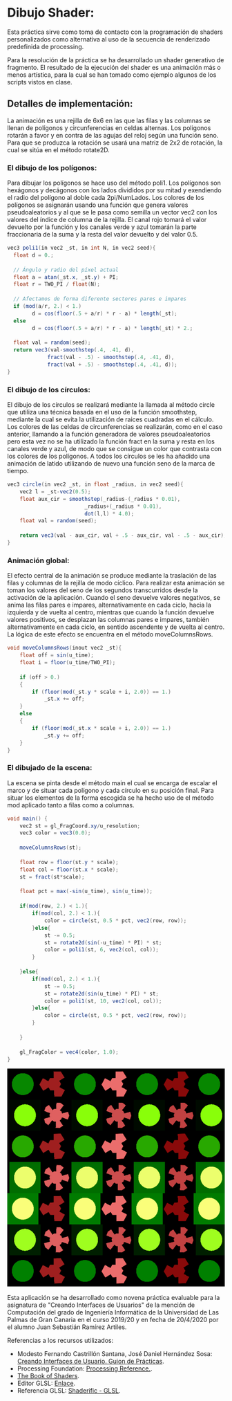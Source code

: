 <h1>Dibujo Shader:</h1>

<p>Esta práctica sirve como toma de contacto con la programación de shaders personalizados como alternativa al uso de la secuencia de renderizado predefinida de processing.</p>

<p>Para la resolución de la práctica se ha desarrollado un shader generativo de fragmento. El resultado de la ejecución del shader es una animación más o menos artística, para la cual se han tomado como ejemplo algunos de los scripts vistos en clase.</p>

<h2>Detalles de implementación:</h2>

<p>La animación es una rejilla de 6x6 en las que las filas y las columnas se llenan de polígonos y circunferencias en celdas alternas. Los poligonos rotarán a favor y en contra de las agujas del reloj según una función seno. Para que se produzca la rotación se usará una matriz de 2x2 de rotación, la cual se sitúa en el método rotate2D.</p>

<h3>El dibujo de los polígonos:</h3>

<p>Para dibujar los polígonos se hace uso del método poli1. Los polígonos son hexágonos y decágonos con los lados divididos por su mitad y exendiendo el radio del polígono al doble cada 2pi/NumLados. Los colores de los polígonos se asignarán usando una función que genera valores pseudoaleatorios y al que se le pasa como semilla un vector vec2 con los valores del índice de columna de la rejilla. El canal rojo tomará el valor devuelto por la función y los canales verde y azul tomarán la parte fraccionaria de la suma y la resta del valor devuelto y del valor 0.5.</p>

```java
vec3 poli1(in vec2 _st, in int N, in vec2 seed){
  float d = 0.;
  
  // Ángulo y radio del píxel actual
  float a = atan(_st.x, _st.y) + PI;
  float r = TWO_PI / float(N);
  
  // Afectamos de forma diferente sectores pares e impares
  if (mod(a/r, 2.) < 1.)
  		d = cos(floor(.5 + a/r) * r - a) * length(_st);
  else
        d = cos(floor(.5 + a/r) * r - a) * length(_st) * 2.;

  float val = random(seed); 
  return vec3(val-smoothstep(.4, .41, d),
             fract(val - .5) - smoothstep(.4, .41, d),
             fract(val + .5) - smoothstep(.4, .41, d));
}
```
<h3>El dibujo de los círculos:</h3>

<p>El dibujo de los círculos se realizará mediante la llamada al método circle que utiliza una técnica basada en el uso de la función smoothstep, mediante la cual se evita la utilización de raices cuadradas en el cálculo. Los colores de las celdas de circunferencias se realizarán, como en el caso anterior, llamando a la función generadora de valores pseudoaleatorios pero esta vez no se ha utilizado la función fract en la suma  y resta en los canales verde y azul, de modo que se consigue un color que contrasta con los colores de los polígonos. A todos los círculos se les ha añadido una animación de latido utilizando de nuevo una función seno de la marca de tiempo.</p>

```java
vec3 circle(in vec2 _st, in float _radius, in vec2 seed){
    vec2 l = _st-vec2(0.5);
    float aux_cir = smoothstep(_radius-(_radius * 0.01),
                         _radius+(_radius * 0.01),
                         dot(l,l) * 4.0);
    float val = random(seed);
    
    return vec3(val - aux_cir, val + .5 - aux_cir, val - .5 - aux_cir);
}
```

<h3>Animación global:</h3>

<p>El efecto central de la animación se produce mediante la traslación de las filas y columnas de la rejilla de modo cíclico. Para realizar esta animación se toman los valores del seno de los segundos transcurridos desde la activación de la aplicación. Cuando el seno devuelve valores negativos, se anima las filas pares e impares, alternativamente en cada ciclo, hacia la izquierda y de vuelta al centro, mientras que cuando la función devuelve valores positivos, se desplazan las columnas pares e impares, también alternativamente en cada ciclo, en sentido ascendente y de vuelta al centro. La lógica de este efecto se encuentra en el método moveColumnsRows.</p>

```java
void moveColumnsRows(inout vec2 _st){
    float off = sin(u_time);
    float i = floor(u_time/TWO_PI);

    if (off > 0.)
    {
        if (floor(mod(_st.y * scale + i, 2.0)) == 1.)
    		_st.x += off;
    }
    else
    {
        if (floor(mod(_st.x * scale + i, 2.0)) == 1.)
    		_st.y += off;
    }
}
```

<h3>El dibujado de la escena:</h3>

<p>La escena se pinta desde el método main el cual se encarga de escalar el marco y de situar cada polígono y cada círculo en su posición final. Para situar los elementos de la forma escogida se ha hecho uso de el método mod aplicado tanto a filas como a columnas.</p>

```java
void main() {
    vec2 st = gl_FragCoord.xy/u_resolution;
    vec3 color = vec3(0.0);
    
    moveColumnsRows(st);
    
    float row = floor(st.y * scale);
    float col = floor(st.x * scale);
    st = fract(st*scale);
    
    float pct = max(-sin(u_time), sin(u_time));
    
    if(mod(row, 2.) < 1.){
    	if(mod(col, 2.) < 1.){
            color = circle(st, 0.5 * pct, vec2(row, row));
        }else{
            st -= 0.5;
            st = rotate2d(sin(-u_time) * PI) * st;
            color = poli1(st, 6, vec2(col, col));
        }
         
    }else{
        if(mod(col, 2.) < 1.){
            st -= 0.5;
            st = rotate2d(sin(u_time) * PI) * st;
            color = poli1(st, 10, vec2(col, col));
        }else{
            color = circle(st, 0.5 * pct, vec2(row, row));
        }
        
    }
	
    gl_FragColor = vec4(color, 1.0);
}
```

<div align="center">
	<p><img src="./Dibujo_Shader.gif" alt="Dibujo Shader" /></p>
</div>

<p>Esta aplicación se ha desarrollado como novena práctica evaluable para la asignatura de "Creando Interfaces de Usuarios" de la mención de Computación del grado de Ingeniería Informática de la Universidad de Las Palmas de Gran Canaria en el curso 2019/20 y en fecha de 20/4/2020 por el alumno Juan Sebastián Ramírez Artiles.</p>

<p>Referencias a los recursos utilizados:</p>

- Modesto Fernando Castrillón Santana, José Daniel Hernández Sosa: [Creando Interfaces de Usuario. Guion de Prácticas](https://cv-aep.ulpgc.es/cv/ulpgctp20/pluginfile.php/126724/mod_resource/content/25/CIU_Pr_cticas.pdf).
- Processing Foundation: [Processing Reference.](https://processing.org/reference/).
- [The Book of Shaders](https://thebookofshaders.com/). 
- Editor GLSL: [Enlace](https://thebookofshaders.com/edit.php).
- Referencia GLSL: [Shaderific - GLSL](http://www.shaderific.com/glsl/).
